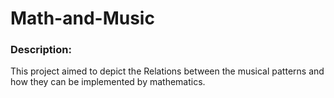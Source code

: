 # Math-and-Music
### Description:
This project aimed to depict the Relations between the musical patterns and how they can be implemented by mathematics.
